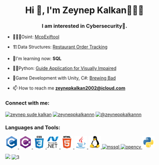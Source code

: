 <h1 align="center">Hi 👋, I'm Zeynep Kalkan👩🏻‍💻</h1>
<h3 align="center">I am interested in Cybersecurity🔐.</h3>

- 🕵🏻‍♀️Osint: [McpExiftool](https://github.com/zeyneppkalkannn/McpExiftool)

- 🏗️Data Structures: [Restaurant Order Tracking](https://github.com/zeyneppkalkannn/Restorantsipari-takibiyapanprogram)

- 🧐I'm learning now: **SQL**

- 👩‍🦯Python: [Guide Application for Visually Impaired](https://github.com/zeyneppkalkannn/Guideapplicationforvisuallyimpairedindividuals)

- 👾Game Development with Unity, C#: [Brewing Bad](https://github.com/zeyneppkalkannn/BrewingBadGame)

- 📫 How to reach me **zeynepkalkan2002@icloud.com**

<h3 align="left">Connect with me:</h3>
<p align="left">
<a href="https://linkedin.com/in/zeynep sude kalkan" target="blank"><img align="center" src="https://raw.githubusercontent.com/rahuldkjain/github-profile-readme-generator/master/src/images/icons/Social/linked-in-alt.svg" alt="zeynep sude kalkan" height="30" width="40" /></a>
<a href="https://stackoverflow.com/users/zeyneppkalkannn" target="blank"><img align="center" src="https://raw.githubusercontent.com/rahuldkjain/github-profile-readme-generator/master/src/images/icons/Social/stack-overflow.svg" alt="zeyneppkalkannn" height="30" width="40" /></a>
<a href="https://medium.com/@zeyneppkalkannn" target="blank"><img align="center" src="https://raw.githubusercontent.com/rahuldkjain/github-profile-readme-generator/master/src/images/icons/Social/medium.svg" alt="@zeyneppkalkannn" height="30" width="40" /></a>
</p>

<h3 align="left">Languages and Tools:</h3>
<p align="left"> <a href="https://www.cprogramming.com/" target="_blank" rel="noreferrer"> <img src="https://raw.githubusercontent.com/devicons/devicon/master/icons/c/c-original.svg" alt="c" width="40" height="40"/> </a> <a href="https://www.w3schools.com/cs/" target="_blank" rel="noreferrer"> <img src="https://raw.githubusercontent.com/devicons/devicon/master/icons/csharp/csharp-original.svg" alt="csharp" width="40" height="40"/> </a> <a href="https://www.w3schools.com/css/" target="_blank" rel="noreferrer"> <img src="https://raw.githubusercontent.com/devicons/devicon/master/icons/css3/css3-original-wordmark.svg" alt="css3" width="40" height="40"/> </a> <a href="https://dotnet.microsoft.com/" target="_blank" rel="noreferrer"> <img src="https://raw.githubusercontent.com/devicons/devicon/master/icons/dot-net/dot-net-original-wordmark.svg" alt="dotnet" width="40" height="40"/> </a> <a href="https://www.w3.org/html/" target="_blank" rel="noreferrer"> <img src="https://raw.githubusercontent.com/devicons/devicon/master/icons/html5/html5-original-wordmark.svg" alt="html5" width="40" height="40"/> </a> <a href="https://www.java.com" target="_blank" rel="noreferrer"> <img src="https://raw.githubusercontent.com/devicons/devicon/master/icons/java/java-original.svg" alt="java" width="40" height="40"/> </a> <a href="https://www.linux.org/" target="_blank" rel="noreferrer"> <img src="https://raw.githubusercontent.com/devicons/devicon/master/icons/linux/linux-original.svg" alt="linux" width="40" height="40"/> </a> <a href="https://www.microsoft.com/en-us/sql-server" target="_blank" rel="noreferrer"> <img src="https://www.svgrepo.com/show/303229/microsoft-sql-server-logo.svg" alt="mssql" width="40" height="40"/> </a> <a href="https://opencv.org/" target="_blank" rel="noreferrer"> <img src="https://www.vectorlogo.zone/logos/opencv/opencv-icon.svg" alt="opencv" width="40" height="40"/> </a> <a href="https://www.python.org" target="_blank" rel="noreferrer"> <img src="https://raw.githubusercontent.com/devicons/devicon/master/icons/python/python-original.svg" alt="python" width="40" height="40"/> </a> </p>

![](giphy-adı.gif) ![3](https://github.com/user-attachments/assets/a06fa14b-c691-4861-9786-8ed5f6fd0d3a)

